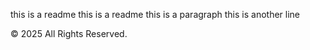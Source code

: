 this is a readme
this is a readme
this is a paragraph
this is another line

© 2025 All Rights Reserved.
